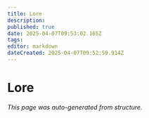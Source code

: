 ```yaml
---
title: Lore
description: 
published: true
date: 2025-04-07T09:53:02.165Z
tags: 
editor: markdown
dateCreated: 2025-04-07T09:52:59.914Z
---
```


# Lore

*This page was auto-generated from structure.*